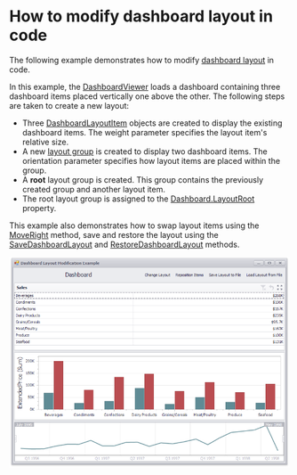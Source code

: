 # How to modify dashboard layout in code


The following example demonstrates how to modify <a href="https://docs.devexpress.com/Dashboard/116693/main-features/dashboard-layout">dashboard layout</a> in code.

In this example, the <a href="https://docs.devexpress.com/Dashboard/DevExpress.DashboardWin.DashboardViewer">DashboardViewer</a> loads a dashboard containing three dashboard items placed vertically one above the other.
The following steps are taken to create a new layout:
- Three <a href="https://docs.devexpress.com/Dashboard/DevExpress.DashboardCommon.DashboardLayoutItem">DashboardLayoutItem</a> objects are created to display the existing dashboard items. The weight parameter specifies the layout item's relative size.
- A new <a href="https://docs.devexpress.com/Dashboard/DevExpress.DashboardCommon.DashboardLayoutGroup">layout group</a> is created to display two dashboard items. The orientation parameter specifies how layout items are placed within the group.
- A **root** layout group is created. This group contains the previously created group and another layout item.
- The root layout group is assigned to the <a href="https://docs.devexpress.com/Dashboard/DevExpress.DashboardCommon.Dashboard.LayoutRoot">Dashboard.LayoutRoot</a> property.

This example also demonstrates how to swap layout items using the <a href="https://docs.devexpress.com/Dashboard/DevExpress.DashboardCommon.DashboardLayoutNode.MoveRight.overloads">MoveRight</a> method, save and restore the layout using the <a href="https://docs.devexpress.com/Dashboard/DevExpress.DashboardWin.DashboardViewer.SaveDashboardLayout(System.String)">SaveDashboardLayout</a> and <a href="https://docs.devexpress.com/Dashboard/DevExpress.DashboardWin.DashboardViewer.RestoreDashboardLayout(System.String)">RestoreDashboardLayout</a> methods.

![](https://github.com/DevExpress-Examples/how-to-create-a-dashboard-layout-from-scratch-e5206/blob/18.1.4%2B/images/how-to-modify-dashboard-layout.png)


